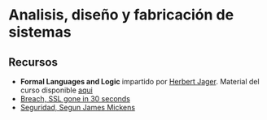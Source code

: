 # Analisis, diseño y fabricación de sistemas

## Recursos

* **Formal Languages and Logic** impartido por [Herbert Jager](http://minds.jacobs-university.de/herbert). Material del curso disponible [aqui](http://minds.jacobs-university.de/sites/default/files/uploads/teaching/lectureNotes/LN_FLL.pdf)
* [Breach, SSL gone in 30 seconds](http://www.breachattack.com/resources/BREACH%20-%20SSL,%20gone%20in%2030%20seconds.pdf)
* [Seguridad, Segun James Mickens](https://youtu.be/tF24WHumvIc)

